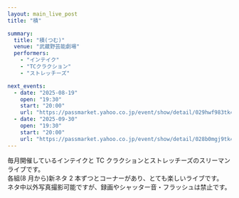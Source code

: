 ```yaml
---
layout: main_live_post
title: "積"

summary:
  title: "積(つむ)"
  venue: "武蔵野芸能劇場"
  performers:
    - "インテイク"
    - "TCクラクション"
    - "ストレッチーズ"

next_events:
  - date: "2025-08-19"
    open: "19:30"
    start: "20:00"
    url: "https://passmarket.yahoo.co.jp/event/show/detail/029hwf983tk41.html#detail"
  - date: "2025-09-30"
    open: "19:30"
    start: "20:00"
    url: "https://passmarket.yahoo.co.jp/event/show/detail/028b0mgj9tk41.html"
---
```


毎月開催しているインテイクと TC クラクションとストレッチーズのスリーマンライブです。<br>
各組(8 月から)新ネタ 2 本ずつとコーナーがあり、とても楽しいライブです。<br>
ネタ中以外写真撮影可能ですが、録画やシャッター音・フラッシュは禁止です。<br>
